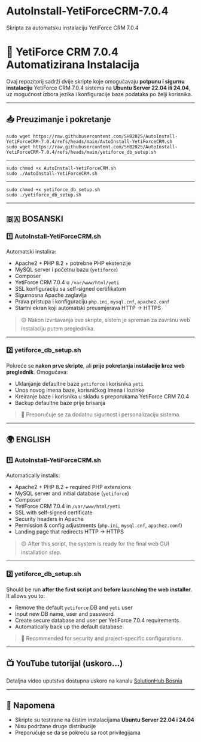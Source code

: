 # AutoInstall-YetiForceCRM-7.0.4
Skripta za automatsku instalaciju YetiForce CRM 7.0.4

# 🧩 YetiForce CRM 7.0.4 Automatizirana Instalacija

Ovaj repozitorij sadrži dvije skripte koje omogućavaju **potpunu i sigurnu instalaciju** YetiForce CRM 7.0.4 sistema na **Ubuntu Server 22.04 ili 24.04**, uz mogućnost izbora jezika i konfiguracije baze podataka po želji korisnika.

---

## 📥 Preuzimanje i pokretanje


    sudo wget https://raw.githubusercontent.com/SHB2025/AutoInstall-YetiForceCRM-7.0.4/refs/heads/main/AutoInstall-YetiForceCRM.sh
    sudo wget https://raw.githubusercontent.com/SHB2025/AutoInstall-YetiForceCRM-7.0.4/refs/heads/main/yetiforce_db_setup.sh
---
    sudo chmod +x AutoInstall-YetiForceCRM.sh
    sudo ./AutoInstall-YetiForceCRM.sh
---
    sudo chmod +x yetiforce_db_setup.sh
    sudo ./yetiforce_db_setup.sh


---

## 🇧🇦 BOSANSKI

### 1️⃣ AutoInstall-YetiForceCRM.sh

Automatski instalira:

- Apache2 + PHP 8.2 + potrebne PHP ekstenzije
- MySQL server i početnu bazu (`yetiforce`)
- Composer
- YetiForce CRM 7.0.4 u `/var/www/html/yeti`
- SSL konfiguraciju sa self-signed certifikatom
- Sigurnosna Apache zaglavlja
- Prava pristupa i konfiguraciju `php.ini`, `mysql.cnf`, `apache2.conf`
- Startni ekran koji automatski preusmjerava HTTP → HTTPS

> 🟡 Nakon izvršavanja ove skripte, sistem je spreman za završnu web instalaciju putem preglednika.

---

### 2️⃣ yetiforce_db_setup.sh

Pokreće se **nakon prve skripte**, ali **prije pokretanja instalacije kroz web preglednik**. Omogućava:

- Uklanjanje defaultne baze `yetiforce` i korisnika `yeti`
- Unos novog imena baze, korisničkog imena i lozinke
- Kreiranje baze i korisnika u skladu s preporukama YetiForce CRM 7.0.4
- Backup defaultne baze prije brisanja

> 🔐 Preporučuje se za dodatnu sigurnost i personalizaciju sistema.

---

## 🌍 ENGLISH

### 1️⃣ AutoInstall-YetiForceCRM.sh

Automatically installs:

- Apache2 + PHP 8.2 + required PHP extensions
- MySQL server and initial database (`yetiforce`)
- Composer
- YetiForce CRM 7.0.4 in `/var/www/html/yeti`
- SSL with self-signed certificate
- Security headers in Apache
- Permission & config adjustments (`php.ini`, `mysql.cnf`, `apache2.conf`)
- Landing page that redirects HTTP → HTTPS

> 🟡 After this script, the system is ready for the final web GUI installation step.

---

### 2️⃣ yetiforce_db_setup.sh

Should be run **after the first script** and **before launching the web installer**. It allows you to:

- Remove the default `yetiforce` DB and `yeti` user
- Input new DB name, user and password
- Create secure database and user per YetiForce 7.0.4 requirements
- Automatically back up the default database

> 🔐 Recommended for security and project-specific configurations.

---

## 📺 YouTube tutorijal (uskoro...)

Detaljna video uputstva dostupna uskoro na kanalu [SolutionHub Bosnia](https://www.youtube.com/@SolutionHubBosnia)

---

## 📌 Napomena

- Skripte su testirane na čistim instalacijama **Ubuntu Server 22.04 i 24.04**
- Nisu podržane druge distribucije
- Preporučuje se da se pokreću sa root privilegijama
